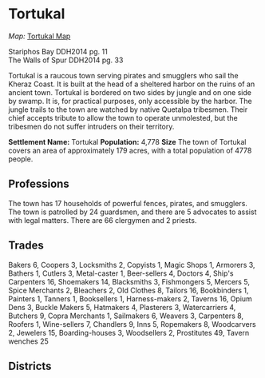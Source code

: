 # Tortukal

_Map:_ [Tortukal Map](TortukalMap.pdf)

Stariphos Bay DDH2014 pg. 11  
The Walls of Spur DDH2014 pg. 33

Tortukal is a raucous town serving pirates and smugglers who sail the Kheraz Coast. It is built at the head of a sheltered harbor on the ruins of an ancient town. Tortukal is bordered on two sides by jungle and on one side by swamp. It is, for practical purposes, only accessible by the harbor. The jungle trails to the town are watched by native Quetalpa tribesmen. Their chief accepts tribute to allow the town to operate unmolested, but the tribesmen do not suffer intruders on their territory. 

**Settlement Name:** Tortukal
**Population:**	4,778
**Size** The town of Tortukal covers an area of approximately 179 acres, with a total population of 4778 people.

## Professions

The town has 17 households of powerful fences, pirates, and smugglers. The town is patrolled by 24 guardsmen, and there are 5 advocates to assist with legal matters. There are 66 clergymen and 2 priests.

## Trades	

Bakers 6, Coopers 3, Locksmiths 2, Copyists 1, Magic Shops 1, Armorers 3, Bathers 1, Cutlers 3, Metal-caster 1, Beer-sellers 4, Doctors 4, Ship's Carpenters 16, Shoemakers 14, Blacksmiths 3, Fishmongers 5, Mercers 5, Spice Merchants 2, Bleachers 2, Old Clothes 8, Tailors 16, Bookbinders 1,  Painters 1, Tanners 1, Booksellers 1, Harness-makers 2, Taverns 16, Opium Dens 3, Buckle Makers 5, Hatmakers 4, Plasterers 3, Watercarriers 4, Butchers 9, Copra Merchants 1, Sailmakers 6, Weavers 3, Carpenters 8, Roofers 1, Wine-sellers 7, Chandlers 9, Inns 5, Ropemakers 8, Woodcarvers 2, Jewelers 15, Boarding-houses 3, Woodsellers 2, Prostitutes 49, Tavern wenches 25

## Districts

